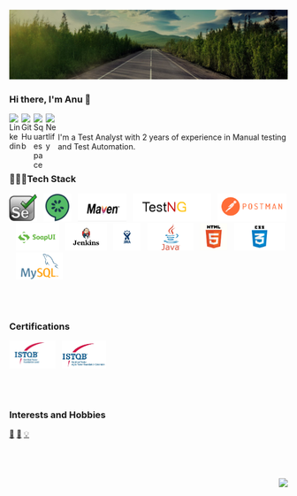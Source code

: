 
![Image](https://github.com/anuarun88/AnuArun88/blob/master/image.jpg)
### Hi there, I'm Anu 👋

<a href="https:http://www.linkedin.com/in/anuarun88">
  <img align="left" alt="Linkedin" width="22px" src="https://cdn.jsdelivr.net/npm/simple-icons@v3/icons/linkedin.svg" />
</a>
<a href="https://github.com/anuarun88">
  <img align="left" alt="GitHub" width="22px" src="https://cdn.jsdelivr.net/npm/simple-icons@3.1.0/icons/github.svg" />
 </a>
 <a href="http://anuarun.me/">
  <img align="left" alt="Squarespace" width="22px" src="https://cdn.jsdelivr.net/npm/simple-icons@3.1.0/icons/squarespace.svg" />
 </a>
 <a href="http:https://anuarun.netlify.app/">
  <img align="left" alt="Netlify" width="22px" src="https://cdn.jsdelivr.net/npm/simple-icons@3.1.0/icons/netlify.svg" />
 </a>
 
<br />
<br />
I'm a Test Analyst with 2 years of experience in Manual testing and Test Automation.

<br />
<br />


<h3 align="centre"> 👨🏽‍💻Tech Stack </h3>

</p>
<p align="left">

<code><img height="50" src="https://github.com/anuarun88/AnuArun88/blob/master/icons/Selenium.png"></code>&nbsp;&nbsp;
<code><img height="50" src="https://github.com/anuarun88/AnuArun88/blob/master/icons/Cucumber.png"></code>&nbsp;&nbsp;
  <code><img height="50" src="https://github.com/anuarun88/AnuArun88/blob/master/icons/Maven.jpeg"></code>&nbsp;&nbsp;
  <code><img height="50" src="https://github.com/anuarun88/AnuArun88/blob/master/icons/TestNG.png"></code>&nbsp;&nbsp;
  <code><img height="50" src="https://github.com/anuarun88/AnuArun88/blob/master/icons/Postman.png"></code>&nbsp;&nbsp;
  <code><img height="50" src="https://github.com/anuarun88/AnuArun88/blob/master/icons/soapui.png"></code>&nbsp;&nbsp;
<code><img height="50" src="https://github.com/anuarun88/AnuArun88/blob/master/icons/Jenkins.png"></code>&nbsp;&nbsp;
  <code><img height="50" src="https://github.com/anuarun88/AnuArun88/blob/master/icons/Jira.png"></code>&nbsp;&nbsp;
  <code><img height="50" src="https://github.com/anuarun88/AnuArun88/blob/master/icons/Java.png"></code>&nbsp;&nbsp;
  <code><img height="50" src="https://github.com/anuarun88/AnuArun88/blob/master/icons/HTML.png"></code>&nbsp;&nbsp;
  <code><img height="50" src="https://github.com/anuarun88/AnuArun88/blob/master/icons/CSS.png"></code>&nbsp;&nbsp;
  <code><img height="50" src="https://github.com/anuarun88/AnuArun88/blob/master/icons/mysql.png"></code>&nbsp;&nbsp;
  
</p>





<br />
<br />


<h3 align="centre">Certifications </h3>

<p align="left">

<code><img height="50" src="https://github.com/anuarun88/AnuArun88/blob/master/icons/CTFL.jpg"></code>&nbsp;&nbsp;
<code><img height="50" src="https://github.com/anuarun88/AnuArun88/blob/master/icons/CTFLAT.jpg"></code>&nbsp;&nbsp;
  
</p>
<br />
<br />


<h3 align="centre">Interests and Hobbies</h3>

</p>
<p align="left">

  <a href="https://anuarun.me/paintings">🎨</a>
  <a href="https://www.anuarun.me/bake">🧁</a>
  <a href="https://anuarun.me/blog">💡</a>
  
</p>
<br />
<br />

<h3  align='center'> <img align="right" src="https://visitor-badge.laobi.icu/badge?page_id=anuarun88.anuarun88" /></h3><br>


